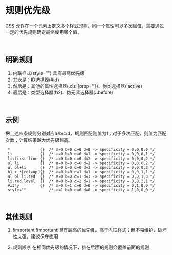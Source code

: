 # 规则优先级
CSS 允许在一个元素上定义多个样式规则，同一个属性可以多次赋值，需要通过一定的优先规则确定最终使用哪个值。

<br/>

## 明确规则
1. 内联样式(style="") 具有最高优先级
2. 其次是：ID选择器(#id)
3. 然后是：其他的属性选择器(.clz|[prop=''])、伪类选择器(:active)
4. 最后是：类型选择器(h2)、伪元素选择器(::before)

<br/>

## 示例
把上述四条规则分别对应a/b/c/d，规则匹配则值为1；对于多次匹配，则值为匹配次数；计算结果越大优先级越高。
```
 *             {}  /* a=0 b=0 c=0 d=0 -> specificity = 0,0,0,0 */
 li            {}  /* a=0 b=0 c=0 d=1 -> specificity = 0,0,0,1 */
 li:first-line {}  /* a=0 b=0 c=0 d=2 -> specificity = 0,0,0,2 */
 ul li         {}  /* a=0 b=0 c=0 d=2 -> specificity = 0,0,0,2 */
 ul ol+li      {}  /* a=0 b=0 c=0 d=3 -> specificity = 0,0,0,3 */
 h1 + *[rel=up]{}  /* a=0 b=0 c=1 d=1 -> specificity = 0,0,1,1 */
 ul ol li.red  {}  /* a=0 b=0 c=1 d=3 -> specificity = 0,0,1,3 */
 li.red.level  {}  /* a=0 b=0 c=2 d=1 -> specificity = 0,0,2,1 */
 #x34y         {}  /* a=0 b=1 c=0 d=0 -> specificity = 0,1,0,0 */
 style=""          /* a=1 b=0 c=0 d=0 -> specificity = 1,0,0,0 */
```
<br/>

## 其他规则
1. !important
!important 具有最高的优先级，高于内联样式；但不易维护，破坏性太强，建议保守使用

2. 规则顺序
在相同优先级的情况下，排在后面的规则会覆盖前面的规则
